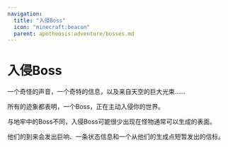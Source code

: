 ```yaml
---
navigation:
  title: "入侵Boss"
  icon: "minecraft:beacon"
  parent: apotheosis:adventure/bosses.md
---
```


# 入侵Boss

一个奇怪的声音，一个奇特的信息，以及来自天空的巨大光束……

所有的迹象都表明，一个Boss，正在主动入侵你的世界。

与地牢中的Boss不同，入侵Boss可能很少出现在怪物通常可以生成的表面。

他们的到来会发出巨响、一条状态信息和一个从他们的生成点短暂发出的信标。

